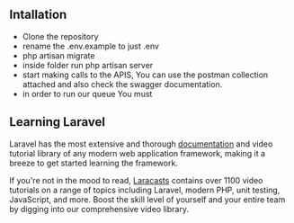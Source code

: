 
## Intallation


- Clone the repository
- rename the .env.example to just .env
- php artisan migrate  
- inside folder run php artisan server 
- start making calls to the APIS, You can use the postman collection attached and also check the swagger documentation. 
- in order to run our queue You must 



## Learning Laravel

Laravel has the most extensive and thorough [documentation](https://laravel.com/docs) and video tutorial library of any modern web application framework, making it a breeze to get started learning the framework.

If you're not in the mood to read, [Laracasts](https://laracasts.com) contains over 1100 video tutorials on a range of topics including Laravel, modern PHP, unit testing, JavaScript, and more. Boost the skill level of yourself and your entire team by digging into our comprehensive video library.
